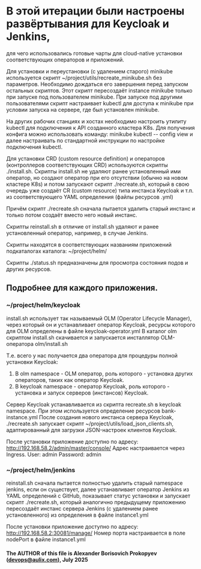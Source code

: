 # В этой итерации были настроены развёртывания для Keycloak и Jenkins, 

для чего использовались готовые чарты для cloud-native установки соответствующих 
операторов и приложений.

Для установки и переустановки (с удалением старого) minikube используется
скрипт ~/project/utils/recreate_minikube.sh без параметров. Необходимо
дождаться его завершения перед запуском остальных скриптов.
Этот скрипт пересоздаёт instance minikube только при запуске под
пользователем minikube. При запуске под другими пользователями скрипт
настраивает kubectl для доступа к minikube при условии запуска на сервере,
где был установлен minikube. 

На других рабочих станциях и хостах необходимо настроить утилиту kubectl для
подключения к API созданного кластера K8s.
Для получения конфига можно использовать команду: minikube kubectl -- config view
и далее настраивать по стандартной инструкции по настройке подключения
kubectl.

Для установки CRD (custom resource definition) и операторов (контроллеров
соответствующих CRD)  используются скрипты ./install.sh.
Cкрипты install.sh не удаляют ранее установленный ими оператор, но создают оператор при его
отсутствии (обычно на новом кластере K8s) и потом запускают скрипт
./recreate.sh, который в свою очередь уже создаёт CR (custom resource)
типа инстанса Keycloak и т.п. из соответствующего YAML определения
(файлы ресурсов .yml)

Причём скрипт ./recreate.sh сначала пытается удалить старый инстанс и только
потом создаёт вместо него новый инстанс.

Скрипты reinstall.sh в отличие от install.sh удаляют и ранее установленный
оператор, например, в случае Jenkins.

Скрипты находятся в соответствующих названиям приложений подкаталогах каталога:
~/project/helm/

Скрипты ./status.sh предназначены для просмотра состояния подов и других
ресурсов.
 
## Подробнее для каждого приложения.


### ~/project/helm/keycloak
install.sh использует так называемый OLM (Operator Lifecycle Manager), 
через который он и устанавливает оператор Keycloak, ресурсы которого для
OLM определены в файле keycloak-operator.yml
В каталог olm скриптом install.sh скачивается и запускается инсталлятор 
OLM-оператора olm/install.sh

Т.е. всего у нас получается два оператора для процедуры полной установки Keycloak:
1) В olm namespace - OLM оператор, роль которого - установка других
операторов, таких как оператор Keycloak.
2) В keycloak namespace - оператор Keycloak, роль которого - установка и запуск
серверов (инстансов) Keycloak.

Сервер Keycloak устанавливается из скрипта recreate.sh в keycloak namespace.
При этом используется определение ресурсов bank-instance.yml
После создания нового инстанса сервера Keycloak, ./recreate.sh запускает
скрипт ~/project/utils/load_json_clients.sh, адаптированный для загрузки
JSON-настроек клиентов Keycloak.

После установки приложение доступно по адресу: http://192.168.58.2/admin/master/console/
Адрес настраивается через Ingress.
User: admin
Password: admin

### ~/project/helm/jenkins
reinstall.sh сначала пытается полностью удалить старый namespace jenkins,
если он существует, далее устанавливает оператор Jenkins из YAML
определений с GitHub, показывает статус установки и запускает скрипт
./recreate.sh, который аналогично предыдущему приложению пересоздаёт инстанс сервера Jenkins 
(с удалением ранее установленного) из определения в файле instance1.yml

После установки приложение доступно по адресу: http://192.168.58.2:30081/manage/
Номер порта настраивается в поле nodePort в файле instance1.yml



#### The AUTHOR of this file is Alexander Borisovich Prokopyev (devops@aulix.com), July 2025
